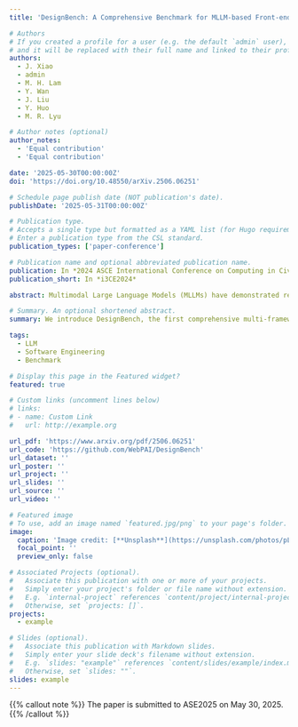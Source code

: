 ```yaml
---
title: 'DesignBench: A Comprehensive Benchmark for MLLM-based Front-end Code Generation'

# Authors
# If you created a profile for a user (e.g. the default `admin` user), write the username (folder name) here
# and it will be replaced with their full name and linked to their profile.
authors:
  - J. Xiao
  - admin
  - M. H. Lam
  - Y. Wan
  - J. Liu
  - Y. Huo
  - M. R. Lyu

# Author notes (optional)
author_notes:
  - 'Equal contribution'
  - 'Equal contribution'

date: '2025-05-30T00:00:00Z'
doi: 'https://doi.org/10.48550/arXiv.2506.06251'

# Schedule page publish date (NOT publication's date).
publishDate: '2025-05-31T00:00:00Z'

# Publication type.
# Accepts a single type but formatted as a YAML list (for Hugo requirements).
# Enter a publication type from the CSL standard.
publication_types: ['paper-conference']

# Publication name and optional abbreviated publication name.
publication: In *2024 ASCE International Conference on Computing in Civil Engineering*
publication_short: In *i3CE2024*

abstract: Multimodal Large Language Models (MLLMs) have demonstrated remarkable capabilities in automated front-end engineering, e.g., generating UI code from visual designs. However, existing front-end UI code generation benchmarks have the following limitations: (1) While framework-based development becomes predominant in modern front-end programming, current benchmarks fail to incorporate mainstream development frameworks. (2) Existing evaluations focus solely on the UI code generation task, whereas practical UI development involves several iterations, including refining editing, and repairing issues. (3) Current benchmarks employ unidimensional evaluation, lacking investigation into influencing factors like task difficulty, input context variations, and in-depth code-level analysis. To bridge these gaps, we introduce DesignBench, a multi-framework, multi-task evaluation benchmark for assessing MLLMs' capabilities in automated front-end engineering. DesignBench encompasses three widely-used UI frameworks (React, Vue, and Angular) alongside vanilla HTML/CSS, and evaluates on three essential front-end tasks (generation, edit, and repair) in real-world development workflows. DesignBench contains 900 webpage samples spanning over 11 topics, 9 edit types, and 6 issue categories, enabling detailed analysis of MLLM performance across multiple dimensions. Our systematic evaluation reveals critical insights into MLLMs' framework-specific limitations, task-related bottlenecks, and performance variations under different conditions, providing guidance for future research in automated front-end development.

# Summary. An optional shortened abstract.
summary: We introduce DesignBench, the first comprehensive multi-framework multi-task benchmark for front-end code generation, encompassing React, Vue, and Angular frameworks. Beyond traditional design generation, we pioneer design edit and repair tasks. Through extensive experiments across task complexity, framework compatibility, difficulty levels, contextual factors and in-depth code-level analysis, we reveal primary limitations in current MLLMs for framework-based development and elicit several actionable advice for researchers and developers.

tags:
  - LLM
  - Software Engineering
  - Benchmark

# Display this page in the Featured widget?
featured: true

# Custom links (uncomment lines below)
# links:
# - name: Custom Link
#   url: http://example.org

url_pdf: 'https://www.arxiv.org/pdf/2506.06251'
url_code: 'https://github.com/WebPAI/DesignBench'
url_dataset: ''
url_poster: ''
url_project: ''
url_slides: ''
url_source: ''
url_video: ''

# Featured image
# To use, add an image named `featured.jpg/png` to your page's folder.
image:
  caption: 'Image credit: [**Unsplash**](https://unsplash.com/photos/pLCdAaMFLTE)'
  focal_point: ''
  preview_only: false

# Associated Projects (optional).
#   Associate this publication with one or more of your projects.
#   Simply enter your project's folder or file name without extension.
#   E.g. `internal-project` references `content/project/internal-project/index.md`.
#   Otherwise, set `projects: []`.
projects:
  - example

# Slides (optional).
#   Associate this publication with Markdown slides.
#   Simply enter your slide deck's filename without extension.
#   E.g. `slides: "example"` references `content/slides/example/index.md`.
#   Otherwise, set `slides: ""`.
slides: example
---
```


{{% callout note %}}
The paper is submitted to ASE2025 on May 30, 2025.
{{% /callout %}}